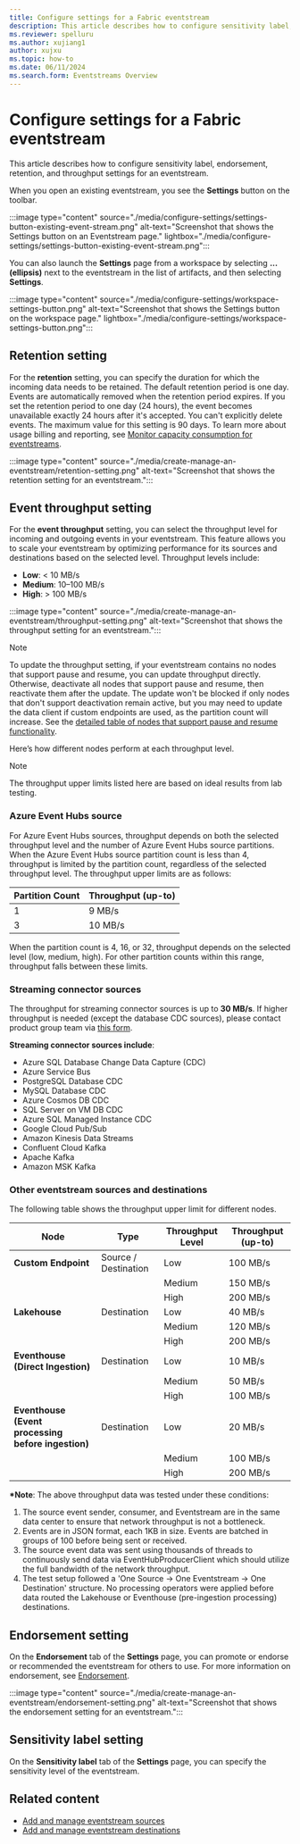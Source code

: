 ```yaml
---
title: Configure settings for a Fabric eventstream
description: This article describes how to configure sensitivity label, endorsement, retention, and throughput settings for an eventstream. 
ms.reviewer: spelluru
ms.author: xujiang1
author: xujxu
ms.topic: how-to
ms.date: 06/11/2024
ms.search.form: Eventstreams Overview
---
```


# Configure settings for a Fabric eventstream
This article describes how to configure sensitivity label, endorsement, retention, and throughput settings for an eventstream. 

When you open an existing eventstream, you see the **Settings** button on the toolbar.

:::image type="content" source="./media/configure-settings/settings-button-existing-event-stream.png" alt-text="Screenshot that shows the Settings button on an Eventstream page." lightbox="./media/configure-settings/settings-button-existing-event-stream.png":::

You can also launch the **Settings** page from a workspace by selecting **...(ellipsis)** next to the eventstream in the list of artifacts, and then selecting **Settings**.

:::image type="content" source="./media/configure-settings/workspace-settings-button.png" alt-text="Screenshot that shows the Settings button on the workspace page." lightbox="./media/configure-settings/workspace-settings-button.png":::

## Retention setting
For the **retention** setting, you can specify the duration for which the incoming data needs to be retained. The default retention period is one day. Events are automatically removed when the retention period expires. If you set the retention period to one day (24 hours), the event becomes unavailable exactly 24 hours after it's accepted. You can't explicitly delete events. The maximum value for this setting is 90 days. To learn more about usage billing and reporting, see [Monitor capacity consumption for eventstreams](monitor-capacity-consumption.md).

:::image type="content" source="./media/create-manage-an-eventstream/retention-setting.png" alt-text="Screenshot that shows the retention setting for an eventstream.":::

## Event throughput setting

For the **event throughput** setting, you can select the throughput level for incoming and outgoing events in your eventstream. This feature allows you to scale your eventstream by optimizing performance for its sources and destinations based on the selected level. Throughput levels include:
- **Low**: < 10 MB/s  
- **Medium**: 10–100 MB/s  
- **High**: > 100 MB/s  

:::image type="content" source="./media/create-manage-an-eventstream/throughput-setting.png" alt-text="Screenshot that shows the throughput setting for an eventstream.":::

> [!NOTE]
> To update the throughput setting, if your eventstream contains no nodes that support pause and resume, you can update throughput directly. Otherwise, deactivate all nodes that support pause and resume, then reactivate them after the update. The update won't be blocked if only nodes that don't support deactivation remain active, but you may need to update the data client if custom endpoints are used, as the partition count will increase. See the [detailed table of  nodes that support pause and resume functionality](pause-resume-data-streams.md#activating-or-deactivating-a-node-using-the-switch-toggle).

Here’s how different nodes perform at each throughput level.

> [!NOTE]
> The throughput upper limits listed here are based on ideal results from lab testing. 

### Azure Event Hubs source

For Azure Event Hubs sources, throughput depends on both the selected throughput level and the number of Azure Event Hubs source partitions. When the Azure Event Hubs source partition count is less than 4, throughput is limited by the partition count, regardless of the selected throughput level. The throughput upper limits are as follows:

| Partition Count | Throughput (up-to) |
|-----------------|-----------------|
| 1               | 9 MB/s            |
| 3               | 10 MB/s           |

When the partition count is 4, 16, or 32, throughput depends on the selected level (low, medium, high). For other partition counts within this range, throughput falls between these limits.

### Streaming connector sources

The throughput for streaming connector sources is up to **30 MB/s**. If higher throughput is needed (except the database CDC sources), please contact product group team via [this form](https://aka.ms/EventStreamsConnThroughputRequest).

**Streaming connector sources include**:
- Azure SQL Database Change Data Capture (CDC)
- Azure Service Bus
- PostgreSQL Database CDC
- MySQL Database CDC
- Azure Cosmos DB CDC
- SQL Server on VM DB CDC
- Azure SQL Managed Instance CDC
- Google Cloud Pub/Sub
- Amazon Kinesis Data Streams
- Confluent Cloud Kafka
- Apache Kafka
- Amazon MSK Kafka

### Other eventstream sources and destinations
The following table shows the throughput upper limit for different nodes. 

| Node                       |  Type        | Throughput Level | Throughput  (up-to)   |
|----------------------------|--------------|------------------|-----------------------|
| **Custom Endpoint**        | Source / Destination      | Low              | 100 MB/s             |
|                            |              | Medium           | 150 MB/s             |
|                            |              | High             | 200 MB/s             |
| **Lakehouse**              | Destination  | Low              | 40 MB/s              |
|                            |              | Medium           | 120 MB/s             |
|                            |              | High             | 200 MB/s             |
| **Eventhouse (Direct Ingestion)** | Destination | Low       | 10 MB/s              |
|                            |              | Medium           | 50 MB/s              |
|                            |              | High             | 100 MB/s             |
| **Eventhouse (Event processing before ingestion)** | Destination | Low       | 20 MB/s              |
|                            |              | Medium           | 100 MB/s             |
|                            |              | High             | 200 MB/s             |

**\*Note**: The above throughput data was tested under these conditions:

1. The source event sender, consumer, and Eventstream are in the same data center to ensure that network throughput is not a bottleneck.
1. Events are in JSON format, each 1KB in size. Events are batched in groups of 100 before being sent or received.
1. The source event data was sent using thousands of threads to continuously send data via EventHubProducerClient which should utilize the full bandwidth of the network throughput.
1. The test setup followed a 'One Source → One Eventstream → One Destination' structure. No processing operators were applied before data routed the Lakehouse or Eventhouse (pre-ingestion processing) destinations.



## Endorsement setting
On the **Endorsement** tab of the **Settings** page, you can promote or endorse or recommended the eventstream for others to use. For more information on endorsement, see [Endorsement](/fabric/governance/endorsement-overview).

:::image type="content" source="./media/create-manage-an-eventstream/endorsement-setting.png" alt-text="Screenshot that shows the endorsement setting for an eventstream.":::

## Sensitivity label setting
On the **Sensitivity label** tab of the **Settings** page, you can specify the sensitivity level of the eventstream. 

## Related content

- [Add and manage eventstream sources](./add-manage-eventstream-sources.md)
- [Add and manage eventstream destinations](./add-manage-eventstream-destinations.md)
